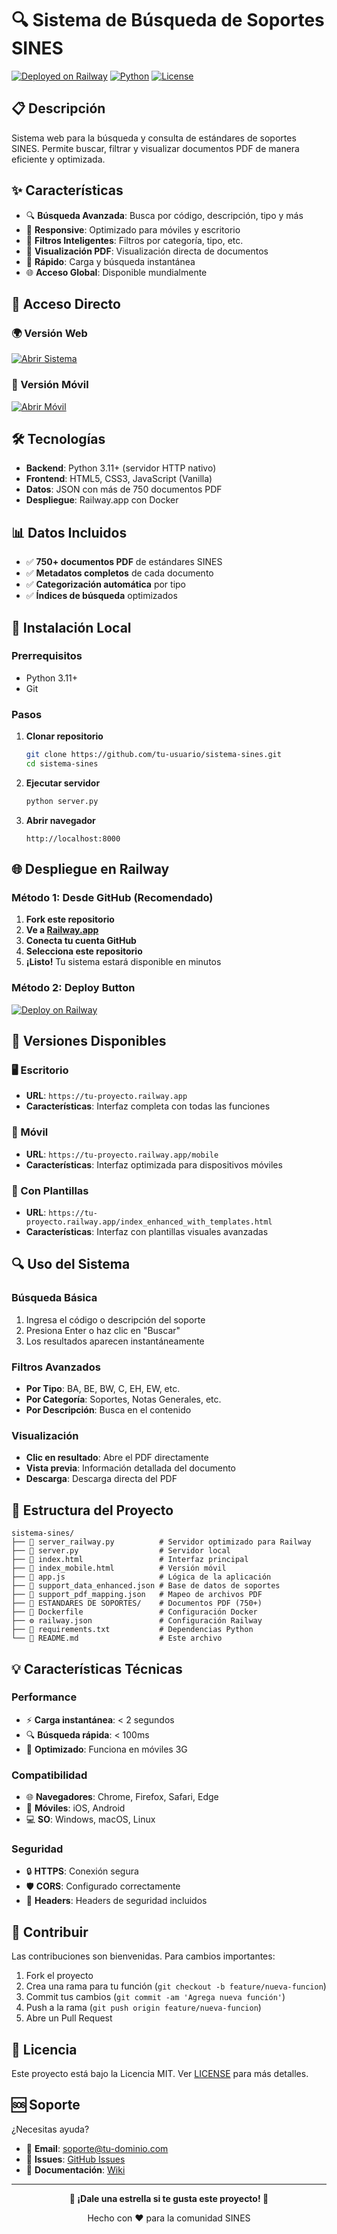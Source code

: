 # 🔍 Sistema de Búsqueda de Soportes SINES

[![Deployed on Railway](https://img.shields.io/badge/Deployed%20on-Railway-0B0D0E?style=for-the-badge&logo=railway&logoColor=white)](https://railway.app)
[![Python](https://img.shields.io/badge/Python-3.11+-3776AB?style=for-the-badge&logo=python&logoColor=white)](https://python.org)
[![License](https://img.shields.io/badge/License-MIT-green?style=for-the-badge)](LICENSE)

## 📋 Descripción

Sistema web para la búsqueda y consulta de estándares de soportes SINES. Permite buscar, filtrar y visualizar documentos PDF de manera eficiente y optimizada.

## ✨ Características

- 🔍 **Búsqueda Avanzada**: Busca por código, descripción, tipo y más
- 📱 **Responsive**: Optimizado para móviles y escritorio
- 🎯 **Filtros Inteligentes**: Filtros por categoría, tipo, etc.
- 📄 **Visualización PDF**: Visualización directa de documentos
- 🚀 **Rápido**: Carga y búsqueda instantánea
- 🌐 **Acceso Global**: Disponible mundialmente

## 🚀 Acceso Directo

### 🌍 Versión Web
[![Abrir Sistema](https://img.shields.io/badge/🌐%20Abrir%20Sistema-4285F4?style=for-the-badge&logo=google-chrome&logoColor=white)](https://tu-proyecto.railway.app)

### 📱 Versión Móvil
[![Abrir Móvil](https://img.shields.io/badge/📱%20Versión%20Móvil-FF6B6B?style=for-the-badge&logo=mobile&logoColor=white)](https://tu-proyecto.railway.app/mobile)

## 🛠️ Tecnologías

- **Backend**: Python 3.11+ (servidor HTTP nativo)
- **Frontend**: HTML5, CSS3, JavaScript (Vanilla)
- **Datos**: JSON con más de 750 documentos PDF
- **Despliegue**: Railway.app con Docker

## 📊 Datos Incluidos

- ✅ **750+ documentos PDF** de estándares SINES
- ✅ **Metadatos completos** de cada documento
- ✅ **Categorización automática** por tipo
- ✅ **Índices de búsqueda** optimizados

## 🔧 Instalación Local

### Prerrequisitos
- Python 3.11+
- Git

### Pasos

1. **Clonar repositorio**
   ```bash
   git clone https://github.com/tu-usuario/sistema-sines.git
   cd sistema-sines
   ```

2. **Ejecutar servidor**
   ```bash
   python server.py
   ```

3. **Abrir navegador**
   ```
   http://localhost:8000
   ```

## 🌐 Despliegue en Railway

### Método 1: Desde GitHub (Recomendado)

1. **Fork este repositorio**
2. **Ve a [Railway.app](https://railway.app)**
3. **Conecta tu cuenta GitHub**
4. **Selecciona este repositorio**
5. **¡Listo!** Tu sistema estará disponible en minutos

### Método 2: Deploy Button

[![Deploy on Railway](https://railway.app/button.svg)](https://railway.app/new/template/python)

## 📱 Versiones Disponibles

### 🖥️ Escritorio
- **URL**: `https://tu-proyecto.railway.app`
- **Características**: Interfaz completa con todas las funciones

### 📱 Móvil
- **URL**: `https://tu-proyecto.railway.app/mobile`
- **Características**: Interfaz optimizada para dispositivos móviles

### 🎨 Con Plantillas
- **URL**: `https://tu-proyecto.railway.app/index_enhanced_with_templates.html`
- **Características**: Interfaz con plantillas visuales avanzadas

## 🔍 Uso del Sistema

### Búsqueda Básica
1. Ingresa el código o descripción del soporte
2. Presiona Enter o haz clic en "Buscar"
3. Los resultados aparecen instantáneamente

### Filtros Avanzados
- **Por Tipo**: BA, BE, BW, C, EH, EW, etc.
- **Por Categoría**: Soportes, Notas Generales, etc.
- **Por Descripción**: Busca en el contenido

### Visualización
- **Clic en resultado**: Abre el PDF directamente
- **Vista previa**: Información detallada del documento
- **Descarga**: Descarga directa del PDF

## 📁 Estructura del Proyecto

```
sistema-sines/
├── 📄 server_railway.py          # Servidor optimizado para Railway
├── 📄 server.py                  # Servidor local
├── 📄 index.html                 # Interfaz principal
├── 📄 index_mobile.html          # Versión móvil
├── 📄 app.js                     # Lógica de la aplicación
├── 📄 support_data_enhanced.json # Base de datos de soportes
├── 📄 support_pdf_mapping.json   # Mapeo de archivos PDF
├── 📁 ESTANDARES DE SOPORTES/    # Documentos PDF (750+)
├── 🐳 Dockerfile                 # Configuración Docker
├── ⚙️ railway.json               # Configuración Railway
├── 📄 requirements.txt           # Dependencias Python
└── 📄 README.md                  # Este archivo
```

## 💡 Características Técnicas

### Performance
- ⚡ **Carga instantánea**: < 2 segundos
- 🔍 **Búsqueda rápida**: < 100ms
- 📱 **Optimizado**: Funciona en móviles 3G

### Compatibilidad
- 🌐 **Navegadores**: Chrome, Firefox, Safari, Edge
- 📱 **Móviles**: iOS, Android
- 💻 **SO**: Windows, macOS, Linux

### Seguridad
- 🔒 **HTTPS**: Conexión segura
- 🛡️ **CORS**: Configurado correctamente
- 🔐 **Headers**: Headers de seguridad incluidos

## 🤝 Contribuir

Las contribuciones son bienvenidas. Para cambios importantes:

1. Fork el proyecto
2. Crea una rama para tu función (`git checkout -b feature/nueva-funcion`)
3. Commit tus cambios (`git commit -am 'Agrega nueva función'`)
4. Push a la rama (`git push origin feature/nueva-funcion`)
5. Abre un Pull Request

## 📄 Licencia

Este proyecto está bajo la Licencia MIT. Ver [LICENSE](LICENSE) para más detalles.

## 🆘 Soporte

¿Necesitas ayuda?

- 📧 **Email**: soporte@tu-dominio.com
- 🐛 **Issues**: [GitHub Issues](https://github.com/tu-usuario/sistema-sines/issues)
- 📖 **Documentación**: [Wiki](https://github.com/tu-usuario/sistema-sines/wiki)

---

<div align="center">
  <p>
    <strong>🌟 ¡Dale una estrella si te gusta este proyecto! 🌟</strong>
  </p>
  <p>
    Hecho con ❤️ para la comunidad SINES
  </p>
</div> 
